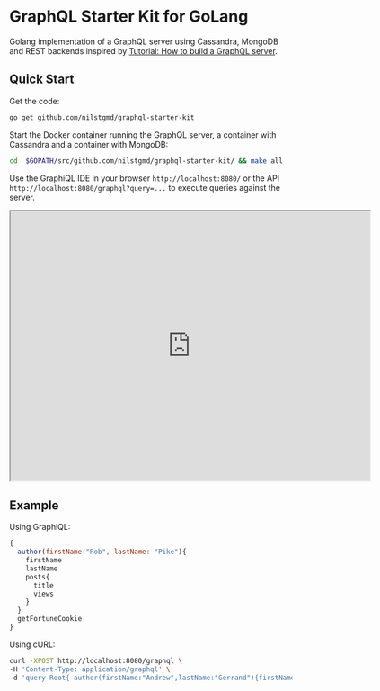 # GraphQL Starter Kit for GoLang

Golang implementation of a GraphQL server using Cassandra, MongoDB and REST backends inspired by [Tutorial: How to build a GraphQL server](https://medium.com/apollo-stack/tutorial-building-a-graphql-server-cddaa023c035#.wy5h1htxs).

## Quick Start

Get the code:
```sh
go get github.com/nilstgmd/graphql-starter-kit
```

Start the Docker container running the GraphQL server, a container with Cassandra and a container with MongoDB:
```sh
cd  $GOPATH/src/github.com/nilstgmd/graphql-starter-kit/ && make all
```
Use the GraphiQL IDE in your browser `http://localhost:8080/` or the API `http://localhost:8080/graphql?query=...` to execute queries against the server.

<iframe src="http://showterm.io/df13d2ece08deb5cc5564#fast" width="640" height="480"></iframe>

## Example

Using GraphiQL:
```javascript
{
  author(firstName:"Rob", lastName: "Pike"){
    firstName
    lastName
    posts{
      title
      views
    }
  }
  getFortuneCookie
}
```

Using cURL:
```sh
curl -XPOST http://localhost:8080/graphql \
-H 'Content-Type: application/graphql' \
-d 'query Root{ author(firstName:"Andrew",lastName:"Gerrand"){firstName,lastName,posts{title,views}},getFortuneCookie }'
```
